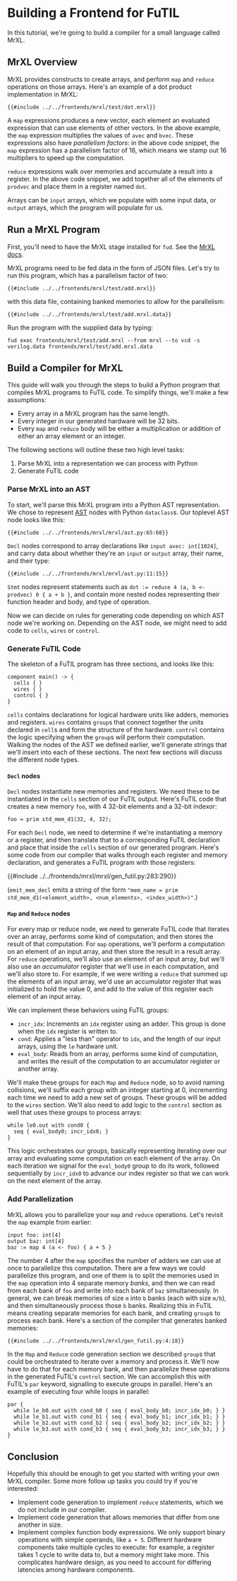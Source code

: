 # Building a Frontend for FuTIL

In this tutorial, we're going to build a compiler for a small language called MrXL.

## MrXL Overview
MrXL provides constructs to create arrays, and perform `map` and `reduce` operations on those arrays. Here's an example of a dot product implementation in MrXL:

```
{{#include ../../frontends/mrxl/test/dot.mrxl}}
```

A `map` expressions produces a new vector, each element an evaluated expression that can use elements of other vectors. In the above example, the `map` expression multiplies the values of `avec` and `bvec`. These expressions also have _parallelism factors_: in the above code snippet, the `map` expression has a parallelism factor of 16, which means we stamp out 16 multipliers to speed up the computation.

`reduce` expressions walk over memories and accumulate a result into a register. In the above code snippet, we add together all of the elements of `prodvec` and place them in a register named `dot`.

Arrays can be `input` arrays, which we populate with some input data, or `output` arrays, which the program will populate for us.

## Run a MrXL Program

First, you'll need to have the MrXL stage installed for `fud`. See the [MrXL docs][mrxldocs].

MrXL programs need to be fed data in the form of JSON files. Let's try to run this program, which has a parallelism factor of two:

```
{{#include ../../frontends/mrxl/test/add.mrxl}}
```

with this data file, containing banked memories to allow for the parallelism:

```
{{#include ../../frontends/mrxl/test/add.mrxl.data}}
```

Run the program with the supplied data by typing:

```
fud exec frontends/mrxl/test/add.mrxl --from mrxl --to vcd -s verilog.data frontends/mrxl/test/add.mrxl.data
```

## Build a Compiler for MrXL

This guide will walk you through the steps to build a Python program that compiles MrXL programs to FuTIL code. To simplify things, we'll make a few assumptions:
- Every array in a MrXL program has the same length.
- Every integer in our generated hardware will be 32 bits.
- Every `map` and `reduce` body will be either a multiplication or addition of either an array element or an integer.

The following sections will outline these two high level tasks:
1. Parse MrXL into a representation we can process with Python
1. Generate FuTIL code

### Parse MrXL into an AST

To start, we'll parse this MrXL program into a Python AST representation. We chose to represent [AST][astcode] nodes with Python `dataclass`s. Our toplevel AST node looks like this:

```
{{#include ../../frontends/mrxl/mrxl/ast.py:65:68}}
```

`Decl` nodes correspond to array declarations like `input avec: int[1024]`, and carry data about whether they're an `input` or `output` array, their name, and their type:

```
{{#include ../../frontends/mrxl/mrxl/ast.py:11:15}}
```

`Stmt` nodes represent statements such as `dot := reduce 4 (a, b <- prodvec) 0 { a + b }`, and contain more nested nodes representing their function header and body, and type of operation.

Now we can decide on rules for generating code depending on which AST node we're working on. Depending on the AST node, we might need to add code to `cells`, `wires` or `control`.

### Generate FuTIL Code

The skeleton of a FuTIL program has three sections, and looks like this:

```
component main() -> {
  cells { }
  wires { }
  control { }
}
```

`cells` contains declarations for logical hardware units like adders, memories and registers. `wires` contains `group`s that connect together the units declared in `cell`s and form the structure of the hardware. `control` contains the logic specifying when the `group`s will perform their computation. Walking the nodes of the AST we defined earlier, we'll generate strings that we'll insert into each of these sections. The next few sections will discuss the different node types.


#### `Decl` nodes

`Decl` nodes instantiate new memories and registers. We need these to be instantiated in the `cells` section of our FuTIL output. Here's FuTIL code that creates a new memory `foo`, with 4 32-bit elements and a 32-bit indexor:

```
foo = prim std_mem_d1(32, 4, 32);
```

For each `Decl` node, we need to determine if we're instantiating a memory or a register, and then translate that to a corresponding FuTIL declaration and place that inside the `cells` section of our generated program. Here's some code from our compiler that walks through each register and memory declaration, and generates a FuTIL program with those registers:

{{#include ../../frontends/mrxl/mrxl/gen_futil.py:283:290}}

(`emit_mem_decl` emits a string of the form `"mem_name = prim std_mem_d1(<element_width>, <num_elements>, <index_width>)"`.)

#### `Map` and `Reduce` nodes

For every map or reduce node, we need to generate FuTIL code that iterates over an array, performs some kind of computation, and then stores the result of that computation. For `map` operations, we'll perform a computation on an element of an input array, and then store the result in a result array. For `reduce` operations, we'll also use an element of an input array, but we'll also use an _accumulator_ register that we'll use in each computation, and we'll also store to. For example, if we were writing a `reduce` that summed up the elements of an input array, we'd use an accumulator register that was initialized to hold the value 0, and add to the value of this register each element of an input array.

We can implement these behaviors using FuTIL groups:
- `incr_idx`: Increments an `idx` register using an adder. This group is done when the `idx` register is written to.
- `cond`: Applies a "less than" operator to `idx`, and the length of our input arrays, using the `le` hardware unit.
- `eval_body`: Reads from an array, performs some kind of computation, and writes the result of the computation to an accumulator register or another array.

We'll make these groups for each `Map` and `Reduce` node, so to avoid naming collisions, we'll suffix each group with an integer starting at 0, incrementing each time we need to add a new set of  groups. These groups will be added to the `wires` section. We'll also need to add logic to the `control` section as well that uses these groups to process arrays:

```
while le0.out with cond0 {
  seq { eval_body0; incr_idx0; }
}
```

This logic orchestrates our groups, basically representing iterating over our array and evaluating some computation on each element of the array. On each iteration we signal for the `eval_body0` group to do its work, followed sequentially by `incr_idx0` to advance our index register so that we can work on the next element of the array.

### Add Parallelization

MrXL allows you to parallelize your `map` and `reduce` operations. Let's revisit the `map` example from earlier:

```
input foo: int[4]
output baz: int[4]
baz := map 4 (a <- foo) { a + 5 }
```

The number 4 after the `map` specifies the number of adders we can use at once to parallelize this computation. There are a few ways we could parallelize this program, and one of them is to split the memories used in the `map` operation into 4 separate memory _banks_, and then we can read from each bank of `foo` and write into each bank of `baz` simultaneously. In general, we can break memories of size `m` into `b` banks (each with size `m/b`), and then simultaneously process those `b` banks. Realizing this in FuTIL means creating separate memories for each bank, and creating `group`s to process each bank. Here's a section of the compiler that generates banked memories:

```
{{#include ../../frontends/mrxl/mrxl/gen_futil.py:4:18}}
```

In the `Map` and `Reduce` code generation section we described `group`s that could be orchestrated to iterate over a memory and process it. We'll now have to do that for each memory bank, and then parallelize these operations in the generated FuTIL's `control` section. We can accomplish this with FuTIL's `par` keyword, signalling to execute groups in parallel. Here's an example of executing four while loops in parallel:

```
par {
  while le_b0.out with cond_b0 { seq { eval_body_b0; incr_idx_b0; } }
  while le_b1.out with cond_b1 { seq { eval_body_b1; incr_idx_b1; } }
  while le_b2.out with cond_b2 { seq { eval_body_b2; incr_idx_b2; } }
  while le_b3.out with cond_b3 { seq { eval_body_b3; incr_idx_b3; } }
}
```

## Conclusion

Hopefully this should be enough to get you started with writing your own MrXL compiler. Some more follow up tasks you could try if you're interested:
- Implement code generation to implement `reduce` statements, which we do not include in our compiler.
- Implement code generation that allows memories that differ from one another in size.
- Implement complex function body expressions. We only support binary operations with simple operands, like `a + 5`. Different hardware components take multiple cycles to execute: for example, a register takes 1 cycle to write data to, but a memory might take more. This complicates hardware design, as you need to account for differing latencies among hardware components.

[astcode]: https://github.com/cucapra/futil/blob/mrxl/mrxl/mrxl/ast.py
[mrxldocs]: https://github.com/cucapra/futil/tree/master/frontends/mrxl
